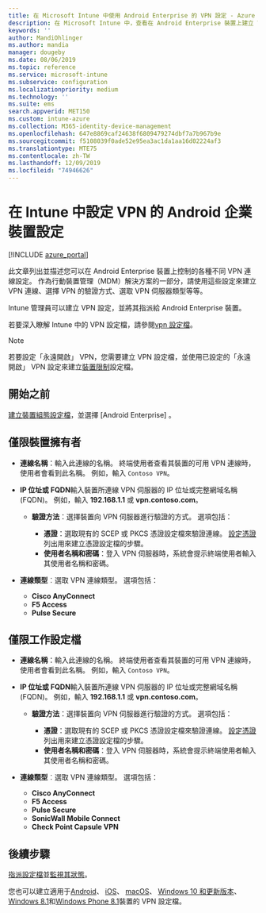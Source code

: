 ```yaml
---
title: 在 Microsoft Intune 中使用 Android Enterprise 的 VPN 設定 - Azure | Microsoft Docs
description: 在 Microsoft Intune 中，查看在 Android Enterprise 裝置上建立 VPN 連線的所有設定。 輸入 VPN 伺服器的 [連線名稱]、[IP 位址] 或 [FQDN]，選擇使用者的驗證方式，然後選擇 [Citrix]、[SonicWall]、[檢查點膠囊] 和 [脈衝安全連線類型]。
keywords: ''
author: MandiOhlinger
ms.author: mandia
manager: dougeby
ms.date: 08/06/2019
ms.topic: reference
ms.service: microsoft-intune
ms.subservice: configuration
ms.localizationpriority: medium
ms.technology: ''
ms.suite: ems
search.appverid: MET150
ms.custom: intune-azure
ms.collection: M365-identity-device-management
ms.openlocfilehash: 647e8869caf24638f6809479274dbf7a7b967b9e
ms.sourcegitcommit: f5108039f0ade52e95ea3ac1da1aa16d02224af3
ms.translationtype: MTE75
ms.contentlocale: zh-TW
ms.lasthandoff: 12/09/2019
ms.locfileid: "74946626"
---
```

# <a name="android-enterprise-device-settings-to-configure-vpn-in-intune"></a>在 Intune 中設定 VPN 的 Android 企業裝置設定

[!INCLUDE [azure_portal](../includes/azure_portal.md)]

此文章列出並描述您可以在 Android Enterprise 裝置上控制的各種不同 VPN 連線設定。 作為行動裝置管理（MDM）解決方案的一部分，請使用這些設定來建立 VPN 連線、選擇 VPN 的驗證方式、選取 VPN 伺服器類型等等。

Intune 管理員可以建立 VPN 設定，並將其指派給 Android Enterprise 裝置。 

若要深入瞭解 Intune 中的 VPN 設定檔，請參閱[vpn 設定檔](vpn-settings-configure.md)。

> [!NOTE]
> 若要設定「永遠開啟」 VPN，您需要建立 VPN 設定檔，並使用已設定的「永遠開啟」 VPN 設定來建立[裝置限制](device-restrictions-android-for-work.md#connectivity)設定檔。

## <a name="before-you-begin"></a>開始之前

[建立裝置組態設定檔](vpn-settings-configure.md#create-a-device-profile)，並選擇 [Android Enterprise]  。

## <a name="device-owner-only"></a>僅限裝置擁有者

- **連線名稱**：輸入此連線的名稱。 終端使用者查看其裝置的可用 VPN 連線時，使用者會看到此名稱。 例如，輸入 `Contoso VPN`。
- **IP 位址或 FQDN**輸入裝置所連線 VPN 伺服器的 IP 位址或完整網域名稱 (FQDN)。 例如，輸入 **192.168.1.1** 或 **vpn.contoso.com**。

  - **驗證方法**：選擇裝置向 VPN 伺服器進行驗證的方式。 選項包括：
  
    - **憑證**：選取現有的 SCEP 或 PKCS 憑證設定檔來驗證連線。 [設定憑證](../protect/certificates-configure.md)列出用來建立憑證設定檔的步驟。
    - **使用者名稱和密碼**：登入 VPN 伺服器時，系統會提示終端使用者輸入其使用者名稱和密碼。

- **連線類型**︰選取 VPN 連線類型。 選項包括：

  - **Cisco AnyConnect**
  - **F5 Access**
  - **Pulse Secure**

## <a name="work-profile-only"></a>僅限工作設定檔

- **連線名稱**：輸入此連線的名稱。 終端使用者查看其裝置的可用 VPN 連線時，使用者會看到此名稱。 例如，輸入 `Contoso VPN`。
- **IP 位址或 FQDN**輸入裝置所連線 VPN 伺服器的 IP 位址或完整網域名稱 (FQDN)。 例如，輸入 **192.168.1.1** 或 **vpn.contoso.com**。

  - **驗證方法**：選擇裝置向 VPN 伺服器進行驗證的方式。 選項包括：
  
    - **憑證**：選取現有的 SCEP 或 PKCS 憑證設定檔來驗證連線。 [設定憑證](../protect/certificates-configure.md)列出用來建立憑證設定檔的步驟。
    - **使用者名稱和密碼**：登入 VPN 伺服器時，系統會提示終端使用者輸入其使用者名稱和密碼。

- **連線類型**︰選取 VPN 連線類型。 選項包括：

  - **Cisco AnyConnect**
  - **F5 Access**
  - **Pulse Secure**
  - **SonicWall Mobile Connect**
  - **Check Point Capsule VPN**

## <a name="next-steps"></a>後續步驟

[指派設定檔](device-profile-assign.md)並[監視其狀態](device-profile-monitor.md)。

您也可以建立適用于[Android](vpn-settings-android.md)、 [iOS](vpn-settings-ios.md)、 [macOS](vpn-settings-macos.md)、 [Windows 10 和更新版本](vpn-settings-windows-10.md)、 [Windows 8.1](vpn-settings-windows-8-1.md)和[Windows Phone 8.1](vpn-settings-windows-phone-8-1.md)裝置的 VPN 設定檔。
